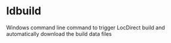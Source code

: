 ldbuild
=======

Windows command line command to trigger LocDirect build and automatically download the build data files
